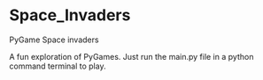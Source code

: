 # Space_Invaders
PyGame Space invaders 

A fun exploration of PyGames. Just run the main.py file in a python command terminal to play. 
